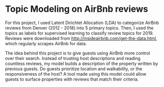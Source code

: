 # Topic Modeling on AirBnb reviews

For this project, I used Latent Dirichlet Allocation (LDA) to categorize AirBnb reviews from Denver (2012 - 2018) into 5 primary topics. Then, I used the topics as labels for supervised learning to classify review topics for 2019. Reviews were downloaded from http://insideairbnb.com/get-the-data.html, which regularly scrapes AirBnb for data.

The idea behind this project is to give guests using AirBnb more control over their search. Instead of trusting host descriptions and reading countless reviews, my model builds a description of the property written by previous guests. Do guests prioritize location and walkability, or the responsiveness of the host? A tool made using this model could allow guests to surface properties with reviews that match their criteria.

